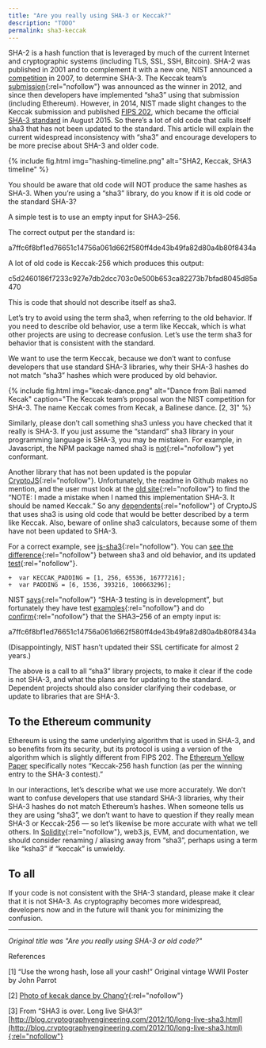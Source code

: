 ```yaml
---
title: "Are you really using SHA-3 or Keccak?"
description: "TODO"
permalink: sha3-keccak
---
```


SHA-2 is a hash function that is leveraged by much of the current Internet and cryptographic systems (including TLS, SSL, SSH, Bitcoin). SHA-2 was published in 2001 and to complement it with a new one, NIST announced a  [competition](https://en.wikipedia.org/wiki/NIST_hash_function_competition)  in 2007, to determine SHA-3. The Keccak team’s  [submission](http://keccak.noekeon.org/Keccak-submission-3.pdf){:rel="nofollow"} was announced as the winner in 2012, and since then developers have implemented “sha3” using that submission (including Ethereum). However, in 2014, NIST made slight changes to the Keccak submission and published [FIPS 202](https://www.federalregister.gov/articles/2014/05/28/2014-12336/announcing-draft-federal-information-processing-standard-fips-202-sha-3-standard-permutation-based), which became the official [SHA-3 standard](http://www.nist.gov/itl/csd/201508_sha3.cfm) in August 2015. So there’s a lot of old code that calls itself sha3 that has not been updated to the standard. This article will explain the current widespread inconsistency with “sha3” and encourage developers to be more precise about SHA-3 and older code.

{% include fig.html img="hashing-timeline.png" alt="SHA2, Keccak, SHA3 timeline" %}

You should be aware that old code will NOT produce the same hashes as SHA-3. When you’re using a “sha3” library, do you know if it is old code or the standard SHA-3?

A simple test is to use an empty input for SHA3–256.

The correct output per the standard is:

a7ffc6f8bf1ed76651c14756a061d662f580ff4de43b49fa82d80a4b80f8434a

A lot of old code is Keccak-256 which produces this output:

c5d2460186f7233c927e7db2dcc703c0e500b653ca82273b7bfad8045d85a470

This is code that should not describe itself as sha3.

Let’s try to avoid using the term sha3, when referring to the old behavior. If you need to describe old behavior, use a term like Keccak, which is what other projects are using to decrease confusion. Let’s use the term sha3 for behavior that is consistent with the standard.

We want to use the term Keccak, because we don’t want to confuse developers that use standard SHA-3 libraries, why their SHA-3 hashes do not match “sha3” hashes which were produced by old behavior.

{% include fig.html img="kecak-dance.png" alt="Dance from Bali named Kecak" caption="The Keccak team’s proposal won the NIST competition for SHA-3. The name Keccak comes from Kecak, a Balinese dance. [2, 3]" %}

Similarly, please don’t call something sha3 unless you have checked that it really is SHA-3. If you just assume the “standard” sha3 library in your programming language is SHA-3, you may be mistaken. For example, in Javascript, the NPM package named sha3 is [not](https://github.com/phusion/node-sha3/issues/14){:rel="nofollow"} yet conformant.

Another library that has not been updated is the popular [CryptoJS](https://github.com/brix/crypto-js){:rel="nofollow"}. Unfortunately, the readme in Github makes no mention, and the user must look at the  [old site](https://code.google.com/p/crypto-js/#SHA-3){:rel="nofollow"} to find the “NOTE: I made a mistake when I named this implementation SHA-3. It should be named Keccak.” So any  [dependents](https://www.npmjs.com/browse/depended/crypto-js){:rel="nofollow"} of CryptoJS that uses sha3 is using old code that would be better described by a term like Keccak. Also, beware of online sha3 calculators, because some of them have not been updated to SHA-3.

For a correct example, see [js-sha3](https://www.npmjs.com/package/js-sha3){:rel="nofollow"}. You can  [see the difference](https://github.com/emn178/js-sha3/commit/1fa1812d863a2cea6a6d37552e72e94269534da4#diff-7dc92b0315d7fa1db3ea1dff9cef3f85R22){:rel="nofollow"} between sha3 and old behavior, and its updated [test](https://github.com/emn178/js-sha3/commit/1fa1812d863a2cea6a6d37552e72e94269534da4#diff-04c6e90faac2675aa89e2176d2eec7d8R75){:rel="nofollow"}.

```
+  var KECCAK_PADDING = [1, 256, 65536, 16777216];
+  var PADDING = [6, 1536, 393216, 100663296];
```

NIST  [says](http://csrc.nist.gov/groups/STM/cavp/index.html){:rel="nofollow"} “SHA-3 testing is in development”, but fortunately they have test  [examples](http://csrc.nist.gov/groups/ST/toolkit/examples.html#aHashing){:rel="nofollow"} and do [confirm](http://csrc.nist.gov/groups/ST/toolkit/documents/Examples/SHA3-256_Msg0.pdf){:rel="nofollow"} that the SHA3–256 of an empty input is:

a7ffc6f8bf1ed76651c14756a061d662f580ff4de43b49fa82d80a4b80f8434a

(Disappointingly, NIST hasn’t updated their SSL certificate for almost 2 years.)

The above is a call to all “sha3” library projects, to make it clear if the code is not SHA-3, and what the plans are for updating to the standard. Dependent projects should also consider clarifying their codebase, or update to libraries that are SHA-3.

## To the Ethereum community

Ethereum is using the same underlying algorithm that is used in SHA-3, and so benefits from its security, but its protocol is using a version of the algorithm which is slightly different from FIPS 202. The [Ethereum Yellow Paper](https://github.com/ethereum/yellowpaper) specifically notes “Keccak-256 hash function (as per the winning entry to the SHA-3 contest).”

In our interactions, let’s describe what we use more accurately. We don’t want to confuse developers that use standard SHA-3 libraries, why their SHA-3 hashes do not match Ethereum’s hashes. When someone tells us they are using “sha3”, we don’t want to have to question if they really mean SHA-3 or Keccak-256 — so let’s likewise be more accurate with what we tell others. In  [Solidity](https://solidity.readthedocs.org/en/latest/){:rel="nofollow"}, web3.js, EVM, and documentation, we should consider renaming / aliasing away from “sha3”, perhaps using a term like “ksha3” if “keccak” is unwieldy.

## To all

If your code is not consistent with the SHA-3 standard, please make it clear that it is not SHA-3. As cryptography becomes more widespread, developers now and in the future will thank you for minimizing the confusion.
* * *
_Original title was "Are you really using SHA-3 or old code?"_

References

[1] “Use the wrong hash, lose all your cash!” Original vintage WWII Poster by John Parrot

[2]  [Photo of kecak dance by Chang’r](https://www.flickr.com/photos/chang-er/4942833101/){:rel="nofollow"}

[3] From “SHA3 is over. Long live SHA3!”  [http://blog.cryptographyengineering.com/2012/10/long-live-sha3.html](http://blog.cryptographyengineering.com/2012/10/long-live-sha3.html){:rel="nofollow"}
